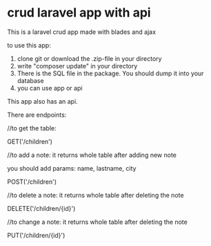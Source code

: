 # crud laravel app with api
This is a laravel crud app made with blades and ajax

to use this app:
1. clone git or download the .zip-file in your directory 
2. write "composer update" in your directory 
3. There is the SQL file in the package. You should dump it into your database
4. you can use app or api


This app also has an api.

There are endpoints:

//to get the table:

GET('/children')


//to add a note: it returns whole table after adding new note

you should add params:  name, lastname, city

POST('/children')


//to delete a note: it returns whole table after deleting the note

DELETE('/children/{id}')


//to change a note: it returns whole table after deleting the note

PUT('/children/{id}')




